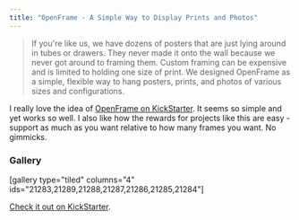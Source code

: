 ```yaml
---
title: "OpenFrame - A Simple Way to Display Prints and Photos"
---
```

<blockquote><p>
  If you're like us, we have dozens of posters that are just lying around in tubes or drawers. They never made it onto the wall because we never got around to framing them. Custom framing can be expensive and is limited to holding one size of print. We designed OpenFrame as a simple, flexible way to hang posters, prints, and photos of various sizes and configurations.
</p></blockquote>
<p>I really love the idea of <a href="https://www.kickstarter.com/projects/openframe/openframe-a-simple-flexible-way-to-display-prints-0">OpenFrame on KickStarter</a>. It seems so simple and yet works so well. I also like how the rewards for projects like this are easy - support as much as you want relative to how many frames you want. No gimmicks.</p>
<h3>Gallery</h3>
<p>[gallery type="tiled" columns="4" ids="21283,21289,21288,21287,21286,21285,21284"]</p>
<p><a href="https://www.kickstarter.com/projects/openframe/openframe-a-simple-flexible-way-to-display-prints-0">Check it out on KickStarter</a>.</p>
